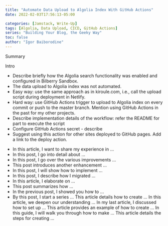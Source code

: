 ```yaml
---
title: "Automate Data Upload to Algolia Index With GitHub Actions"
date: 2022-02-03T17:56:13-05:00

categories: [Jamstack, Write-Up]
tags: [Algolia, Data Upload, CICD, GitHub Actions]
series: "Building Your Blog, the Geeky Way"
toc: false
author: "Igor Baiborodine"
---
```


Summary

<!--more-->

Intro


- Describe briefly how the Algolia search functionality was enabled and configured in Bilberry Sandbox.
- The data upload to Algolia index was not automated.
- Easy way: use the same approach as in kiroule.com, i.e., call the upload script during deployment in Netlify.
- Hard way: use GitHub Actions trigger to upload to Algolia index on every commit or push to the master branch. Mention using GitHub Actions in the past for my other projects.
- Describe implementation details of the workflow: refer the README for part to execute the script
- Configure GitHub Actions secret - describe
- Suggest using this action for other sites deployed to GitHub pages. Add a link to the deploy action.

* In this article, I want to share my experience in ...
* In this post, I go into detail about ...
* In this post, I go over the various improvements ...
* This post introduces another enhancement ...
* In this post, I will show how to implement ...
* In this post, I describe how I migrated ...
* In this article, I elaborate on ...
* This post summarizes how ...
* In the previous post, I showed you how to ...
* By this post, I start a series ...
  This article details how to create ...
  In this article, we deepen our understanding ...
  In my last article, I discussed how to set up ...
  This article provides an example of how to create ...
  In this guide, I will walk you through how to make ...
  This article details the steps for creating ...


